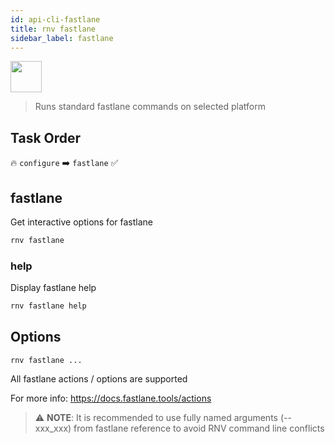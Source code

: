 ```yaml
---
id: api-cli-fastlane
title: rnv fastlane
sidebar_label: fastlane
---
```


<img src="https://renative.org/img/ic_cli.png" width=50 height=50 />

> Runs standard fastlane commands on selected platform 

## Task Order

🔥 `configure` ➡️ `fastlane`  ✅

## fastlane

Get interactive options for fastlane

```bash
rnv fastlane
```

### help

Display fastlane help

```bash
rnv fastlane help
```

## Options

`rnv fastlane ...`

All fastlane actions / options are supported

For more info: https://docs.fastlane.tools/actions

> ⚠️ **NOTE**: It is recommended to use fully named arguments (--xxx_xxx) from fastlane reference to avoid RNV command line conflicts
